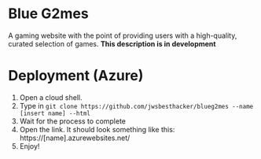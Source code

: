 # Blue G2mes
A gaming website with the point of providing users with a high-quality, curated selection of games.
**This description is in development**
# Deployment (Azure)
1. Open a cloud shell.
2. Type in `git clone https://github.com/jwsbesthacker/blueg2mes --name [insert name] --html`
3. Wait for the process to complete
4. Open the link. It should look something like this: https://[name].azurewebsites.net/
5. Enjoy!

